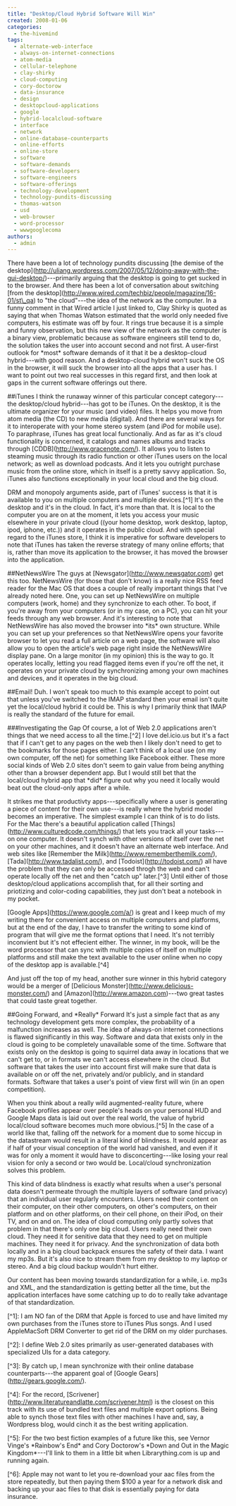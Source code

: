 ```yaml
---
title: "Desktop/Cloud Hybrid Software Will Win"
created: 2008-01-06
categories: 
  - the-hivemind
tags: 
  - alternate-web-interface
  - always-on-internet-connections
  - atom-media
  - cellular-telephone
  - clay-shirky
  - cloud-computing
  - cory-doctorow
  - data-insurance
  - design
  - desktopcloud-applications
  - google
  - hybrid-localcloud-software
  - interface
  - network
  - online-database-counterparts
  - online-efforts
  - online-store
  - software
  - software-demands
  - software-developers
  - software-engineers
  - software-offerings
  - technology-development
  - technology-pundits-discussing
  - thomas-watson
  - usd
  - web-browser
  - word-processor
  - wwwgooglecoma
authors: 
  - admin
---
```


There have been a lot of technology pundits discussing \[the demise of the desktop\](http://uliang.wordpress.com/2007/05/12/doing-away-with-the-gui-desktop/)---primarily arguing that the desktop is going to get sucked in to the browser. And there has been a lot of conversation about switching \[from the desktop\](http://www.wired.com/techbiz/people/magazine/16-01/st\_qa) to "the cloud"---the idea of the network as the computer. In a funny comment in that Wired article I just linked to, Clay Shirky is quoted as saying that when Thomas Watson estimated that the world only needed five computers, his estimate was off by four. It rings true because it is a simple and funny observation, but this new view of the network as the computer is a binary view, problematic because as software engineers still tend to do, the solution takes the user into account second and not first. A user-first outlook for \*most\* software demands of it that it be a desktop-cloud hybrid---with good reason. And a desktop-cloud hybrid won't suck the OS in the browser, it will suck the browser into all the apps that a user has. I want to point out two real successes in this regard first, and then look at gaps in the current software offerings out there.

##iTunes I think the runaway winner of this particular concept category---the desktop/cloud hybrid---has got to be iTunes. On the desktop, it is the ultimate organizer for your music (and video) files. It helps you move from atom media (the CD) to new media (digital). And there are several ways for it to interoperate with your home stereo system (and iPod for mobile use). To paraphrase, iTunes has great local functionaliy. And as far as it's cloud functionality is concerned, it catalogs and names albums and tracks through \[CDDB\](http://www.gracenote.com/). It allows you to listen to steaming music through its radio function or other iTunes users on the local network; as well as download podcasts. And it lets you outright purchase music from the online store, which in itself is a pretty savvy application. So, iTunes also functions exceptionally in your local cloud and the big cloud.

DRM and monopoly arguments aside, part of iTunes' success is that it is available to you on multiple computers and multiple devices.\[^1\] It's on the desktop and it's in the cloud. In fact, it's more than that. It is local to the computer you are on at the moment, it lets you access your music elsewhere in your private cloud ((your home desktop, work desktop, laptop, ipod, iphone, etc.)) and it operates in the public cloud. And with special regard to the iTunes store, I think it is imperative for software developers to note that iTunes has taken the reverse strategy of many online efforts; that is, rather than move its application to the browser, it has moved the browser into the application.

##NetNewsWire The guys at \[Newsgator\](http://www.newsgator.com) get this too. NetNewsWire (for those that don't know) is a really nice RSS feed reader for the Mac OS that does a couple of really important things that I've already noted here. One, you can set up NetNewsWire on multiple computers (work, home) and they synchronize to each other. To boot, if you're away from your computers (or in my case, on a PC), you can hit your feeds through any web browser. And it's interesting to note that NetNewsWire has also moved the browser into \*its\* own structure. While you can set up your preferences so that NetNewsWire opens your favorite browser to let you read a full article on a web page, the software will also allow you to open the article's web page right inside the NetNewsWire display pane. On a large monitor (in my opinion) this is the way to go. It operates locally, letting you read flagged items even if you're off the net, it operates on your private cloud by synchronizing among your own machines and devices, and it operates in the big cloud.

##Email! Duh. I won't speak too much to this example accept to point out that unless you've switched to the IMAP standard then your email isn't quite yet the local/cloud hybrid it could be. This is why I primarily think that IMAP is really the standard of the future for email.

###Investigating the Gap Of course, a lot of Web 2.0 applications aren't things that we need access to all the time.\[^2\] I love del.icio.us but it's a fact that if I can't get to any pages on the web then I likely don't need to get to the bookmarks for those pages either. I can't think of a local use (on my own computer, off the net) for something like Facebook either. These more social kinds of Web 2.0 sites don't seem to gain value from being anything other than a browser dependent app. But I would still bet that the local/cloud hybrid app that \*did\* figure out why you need it locally would beat out the cloud-only apps after a while.

It strikes me that productivty apps---specifically where a user is generating a piece of content for their own use---is really where the hybrid model becomes an imperative. The simplest example I can think of is to do lists. For the Mac there's a beautiful application called \[Things\](http://www.culturedcode.com/things/) that lets you track all your tasks---on one computer. It doesn't synch with other versions of itself over the net on your other machines, and it doesn't have an alternate web interface. And web sites like \[Remember the Milk\](http://www.rememberthemilk.com/), \[Tada\](http://www.tadalist.com/), and \[Todoist\](http://todoist.com/) all have the problem that they can only be accessed throgh the web and can't operate locally off the net and then "catch up" later.\[^3\] Until either of those desktop/cloud applications accomplish that, for all their sorting and priotizing and color-coding capabilities, they just don't beat a notebook in my pocket.

\[Google Apps\](https://www.google.com/a/) is great and I keep much of my writing there for convenient access on multiple computers and platforms, but at the end of the day, I have to transfer the writing to some kind of program that will give me the format options that I need. It's not terribly inconvient but it's not effecient either. The winner, in my book, will be the word processor that can sync with multiple copies of itself on multiple platforms and still make the text available to the user online when no copy of the desktop app is available.\[^4\]

And just off the top of my head, another sure winner in this hybrid category would be a merger of \[Delicious Monster\](http://www.delicious-monster.com/) and \[Amazon\](http://www.amazon.com)---two great tastes that could taste great together.

##Going Forward, and \*Really\* Forward It's just a simple fact that as any technology development gets more complex, the probability of a malfunction increases as well. The idea of always-on internet connections is flawed significantly in this way. Software and data that exists only in the cloud is going to be completely unavailable some of the time. Software that exists only on the desktop is going to squirrel data away in locations that we can't get to, or in formats we can't access elsewhere in the cloud. But software that takes the user into account first will make sure that data is available on or off the net, privately and/or publicly, and in standard formats. Software that takes a user's point of view first will win (in an open competition).

When you think about a really wild augmented-reality future, where Facebook profiles appear over people's heads on your personal HUD and Google Maps data is laid out over the real world, the value of hybrid local/cloud software becomes much more obvious.\[^5\] In the case of a world like that, falling off the network for a moment due to some hiccup in the datastream would result in a literal kind of blindness. It would appear as if half of your visual conception of the world had vanished, and even if it was for only a moment it would have to disconcerting---like losing your real vision for only a second or two would be. Local/cloud synchronization solves this problem.

This kind of data blindness is exactly what results when a user's personal data doesn't permeate through the multiple layers of software (and privacy) that an individual user regularly encounters. Users need their content on their computer, on their other computers, on other's computers, on their platform and on other platforms, on their cell phone, on their iPod, on their TV, and on and on. The idea of cloud computing only partly solves that problem in that there's only one big cloud. Users really need their own cloud. They need it for senitive data that they need to get on multiple machines. They need it for privacy. And the synchronization of data both locally and in a big cloud backpack ensures the safety of their data. I want my mp3s. But it's also nice to stream them from my desktop to my laptop or stereo. And a big cloud backup wouldn't hurt either.

Our content has been moving towards standardization for a while, i.e. mp3s and XML, and the standardization is getting better all the time, but the application interfaces have some catching up to do to really take advantage of that standardization.

\[^1\]: I am NO fan of the DRM that Apple is forced to use and have limited my own purchases from the iTunes store to iTunes Plus songs. And I used AppleMacSoft DRM Converter to get rid of the DRM on my older purchases.

\[^2\]: I define Web 2.0 sites primarily as user-generated databases with specialized UIs for a data category.

\[^3\]: By catch up, I mean synchronize with their online database counterparts---the apparent goal of \[Google Gears\](http://gears.google.com/).

\[^4\]: For the record, \[Scrivener\](http://www.literatureandlatte.com/scrivener.html) is the closest on this track with its use of bundled text files and multiple export options. Being able to synch those text files with other machines I have and, say, a Wordpress blog, would cinch it as the best writing application.

\[^5\]: For the two best fiction examples of a future like this, see Vernor Vinge's \*Rainbow's End\* and Cory Doctorow's \*Down and Out in the Magic Kingdom\*---I'll link to them in a little bit when Librarything.com is up and running again.

\[^6\]: Apple may not want to let you re-download your aac files from the store repeatedly, but then paying them $100 a year for a network disk and backing up your aac files to that disk is essentially paying for data insurance.
